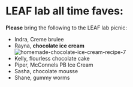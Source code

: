# LEAF lab all time faves: 

**Please** bring the following to the LEAF lab picnic: 
- Indra, Creme brulee
- Rayna, **chocolate ice cream**
![homemade-chocolate-ice-cream-recipe-7](https://github.com/bovingi/favorite-desserts-ib/assets/85189879/df74ecfd-16f2-4398-9941-493b1ad0f25a)
- Kelly, flourless chocolate cake
- Piper, McConnels PB Ice Cream
- Sasha, chocolate mousse
- Shane, gummy worms
